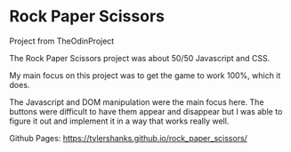 # Rock Paper Scissors

Project from TheOdinProject

The Rock Paper Scissors project was about 50/50 Javascript and CSS.

My main focus on this project was to get the game to work 100%, which it does.

The Javascript and DOM manipulation were the main focus here. The buttons were difficult to have them appear and disappear but I was able to figure
it out and implement it in a way that works really well.

Github Pages: https://tylershanks.github.io/rock_paper_scissors/
